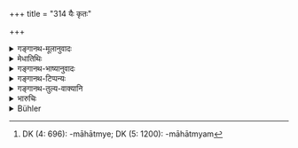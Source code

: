 +++
title = "314 यैः कृतः"

+++

<details><summary>गङ्गानथ-मूलानुवादः</summary>

Who could escape ruin after having provoked those by whom fire was rendered all-devouring, by whom the ocean was made undrinkable and by whom the moon was made to wax and wane?—(314)
</details>

<details><summary>मेधातिथिः</summary>

प्रागुक्तार्थसिद्धये ब्राह्मणमाहात्म्यम्[^७७२] इतिहासं लोकप्रसिद्धम् अनुवदति । एष्व् अर्थेष्व् आख्यानानि महाभारताद् अवगमयितव्यानि ॥ ९.३१४ ॥


[^७७२]:
     DK (4: 696): -māhātmye; DK (5: 1200): -māhātmyam
</details>

<details><summary>गङ्गानथ-भाष्यानुवादः</summary>

With a view to confirm what has been said above this verse reiterates well-known stories relating to the greatness of the *Brāhmaṇa*. These stories are to be learnt from the *Mahābhārata*.—(314)
</details>

<details><summary>गङ्गानथ-टिप्पन्यः</summary>

This verse is quoted in *Vīramitrodaya* (Rājanīti, p. 151), which
explains ‘*Brahma chaiva dhanam yeṣām*’ as that for the Brāhmaṇa the
Veda is the sole treasure, inasmuch as it is the Veda that accomplishes
all prosperity for them, and becomes the means of acquiring wealth by
teaching and sacrificing; and as such the Veda should be acquired and
guarded;—what man, wishing to live, shall give trouble to such
Brāhmaṇas?
</details>

<details><summary>गङ्गानथ-तुल्य-वाक्यानि</summary>

**(verses 9.313-322)  
**

See Comparative notes for [Verse
9.313].
</details>

<details><summary>भारुचिः</summary>

किं च,
</details>

<details><summary>Bühler</summary>

314	Who could escape destruction, when he provokes to anger those (men), by whom the fire was made to consume all things, by whom the (water of the) ocean was made undrinkable, and by whom the moon was made to wane and to increase again?
</details>
